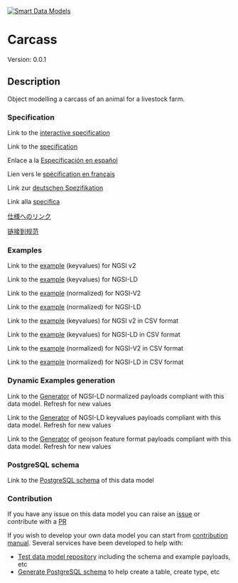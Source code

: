 [![Smart Data Models](https://smartdatamodels.org/wp-content/uploads/2022/01/SmartDataModels_logo.png "Logo")](https://smartdatamodels.org)
# Carcass
Version: 0.0.1

## Description 

Object modelling a carcass of an animal for a livestock farm.
### Specification

Link to the [interactive specification](https://swagger.lab.fiware.org/?url=https://smart-data-models.github.io/dataModel.Agrifood/Carcass/swagger.yaml)

Link to the [specification](https://github.com/smart-data-models/dataModel.Agrifood/blob/master/Carcass/doc/spec.md)

Enlace a la [Especificación en español](https://github.com/smart-data-models/dataModel.Agrifood/blob/master/Carcass/doc/spec_ES.md)

Lien vers le [spécification en français](https://github.com/smart-data-models/dataModel.Agrifood/blob/master/Carcass/doc/spec_FR.md)

Link zur [deutschen Spezifikation](https://github.com/smart-data-models/dataModel.Agrifood/blob/master/Carcass/doc/spec_DE.md)

Link alla [specifica](https://github.com/smart-data-models/dataModel.Agrifood/blob/master/Carcass/doc/spec_IT.md)

[仕様へのリンク](https://github.com/smart-data-models/dataModel.Agrifood/blob/master/Carcass/doc/spec_JA.md)

[链接到规范](https://github.com/smart-data-models/dataModel.Agrifood/blob/master/Carcass/doc/spec_ZH.md)
### Examples

Link to the [example](https://smart-data-models.github.io/dataModel.Agrifood/Carcass/examples/example.json) (keyvalues) for NGSI v2

Link to the [example](https://smart-data-models.github.io/dataModel.Agrifood/Carcass/examples/example.jsonld) (keyvalues) for NGSI-LD

Link to the [example](https://smart-data-models.github.io/dataModel.Agrifood/Carcass/examples/example-normalized.json) (normalized) for NGSI-V2

Link to the [example](https://smart-data-models.github.io/dataModel.Agrifood/Carcass/examples/example-normalized.jsonld) (normalized) for NGSI-LD

Link to the [example](https://smart-data-models.github.io/dataModel.Agrifood/Carcass/examples/example.json.csv) (keyvalues) for NGSI v2 in CSV format

Link to the [example](https://smart-data-models.github.io/dataModel.Agrifood/Carcass/examples/example.jsonld.csv) (keyvalues) for NGSI-LD in CSV format

Link to the [example](https://smart-data-models.github.io/dataModel.Agrifood/Carcass/examples/example-normalized.json.csv) (normalized) for NGSI-V2 in CSV format

Link to the [example](https://smart-data-models.github.io/dataModel.Agrifood/Carcass/examples/example-normalized.jsonld.csv) (normalized) for NGSI-LD in CSV format
### Dynamic Examples generation

Link to the [Generator](https://smartdatamodels.org/extra/ngsi-ld_generator.php?schemaUrl=https://raw.githubusercontent.com/smart-data-models/dataModel.Agrifood/master/Carcass/schema.json&email=info@smartdatamodels.org) of NGSI-LD normalized payloads compliant with this data model. Refresh for new values

Link to the [Generator](https://smartdatamodels.org/extra/ngsi-ld_generator_keyvalues.php?schemaUrl=https://raw.githubusercontent.com/smart-data-models/dataModel.Agrifood/master/Carcass/schema.json&email=info@smartdatamodels.org) of NGSI-LD keyvalues payloads compliant with this data model. Refresh for new values

Link to the [Generator](https://smartdatamodels.org/extra/geojson_features_generator.php?schemaUrl=https://raw.githubusercontent.com/smart-data-models/dataModel.Agrifood/master/Carcass/schema.json&email=info@smartdatamodels.org) of geojson feature format payloads compliant with this data model. Refresh for new values
### PostgreSQL schema

Link to the [PostgreSQL schema](https://smart-data-models.github.io/dataModel.Agrifood/Carcass/schema.sql) of this data model
### Contribution

 If you have any issue on this data model you can raise an [issue](https://github.com/smart-data-models/dataModel.Agrifood/issues)  or contribute with a [PR](https://github.com/smart-data-models/dataModel.Agrifood/pulls)

 If you wish to develop your own data model you can start from [contribution manual](https://bit.ly/contribution_manual). Several services have been developed to help with: 
 - [Test data model repository](https://smartdatamodels.org/index.php/data-models-contribution-api/) including the schema and example payloads, etc
 - [Generate PostgreSQL schema](https://smartdatamodels.org/index.php/sql-service/) to help create a table, create type, etc